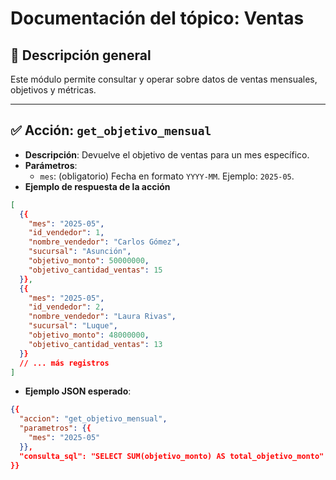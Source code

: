 # Documentación del tópico: Ventas

## 🎯 Descripción general

Este módulo permite consultar y operar sobre datos de ventas mensuales, objetivos y métricas.

---

## ✅ Acción: `get_objetivo_mensual`

- **Descripción**: Devuelve el objetivo de ventas para un mes específico.
- **Parámetros**:
  - `mes`: (obligatorio) Fecha en formato `YYYY-MM`. Ejemplo: `2025-05`.
- **Ejemplo de respuesta de la acción**

```json
[
  {{
    "mes": "2025-05",
    "id_vendedor": 1,
    "nombre_vendedor": "Carlos Gómez",
    "sucursal": "Asunción",
    "objetivo_monto": 50000000,
    "objetivo_cantidad_ventas": 15
  }},
  {{
    "mes": "2025-05",
    "id_vendedor": 2,
    "nombre_vendedor": "Laura Rivas",
    "sucursal": "Luque",
    "objetivo_monto": 48000000,
    "objetivo_cantidad_ventas": 13
  }}
  // ... más registros
]
```

- **Ejemplo JSON esperado**:

```json
{{
  "accion": "get_objetivo_mensual",
  "parametros": {{
    "mes": "2025-05"
  }},
  "consulta_sql": "SELECT SUM(objetivo_monto) AS total_objetivo_monto"
}}
```
